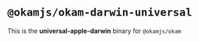 # `@okamjs/okam-darwin-universal`

This is the **universal-apple-darwin** binary for `@okamjs/okam`
